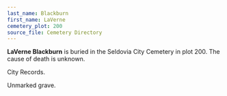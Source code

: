 ```yaml
---
last_name: Blackburn
first_name: LaVerne
cemetery_plot: 200
source_file: Cemetery Directory
---
```

**LaVerne   Blackburn** is buried in the Seldovia City Cemetery in plot 200.  The cause of death is unknown.

City Records.

Unmarked grave.
